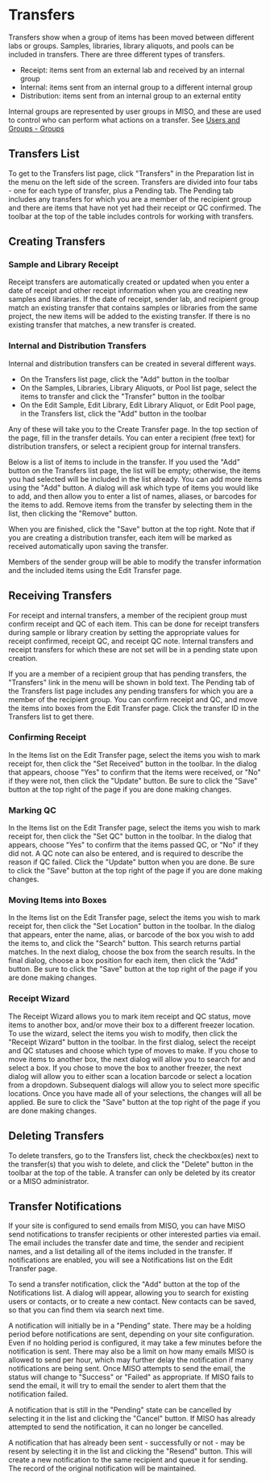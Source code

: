 # Transfers

Transfers show when a group of items has been moved between different labs or groups. Samples, libraries, library
aliquots, and pools can be included in transfers. There are three different types of transfers.

* Receipt: items sent from an external lab and received by an internal group
* Internal: items sent from an internal group to a different internal group
* Distribution: items sent from an internal group to an external entity

Internal groups are represented by user groups in MISO, and these are used to control who can perform what actions on a
transfer. See [Users and Groups - Groups](../users_and_groups/#groups)



## Transfers List

To get to the Transfers list page, click "Transfers" in the Preparation list in the menu on the left side of the
screen. Transfers are divided into four tabs - one for each type of transfer, plus a Pending tab. The Pending tab
includes any transfers for which you are a member of the recipient group and there are items that have not yet had
their receipt or QC confirmed. The toolbar at the top of the table includes controls for working with transfers.



## Creating Transfers

### Sample and Library Receipt

Receipt transfers are automatically created or updated when you enter a date of receipt and other receipt information
when you are creating new samples and libraries. If the date of receipt, sender lab, and recipient group match an
existing transfer that contains samples or libraries from the same project, the new items will be added to the existing
transfer. If there is no existing transfer that matches, a new transfer is created.



### Internal and Distribution Transfers

Internal and distribution transfers can be created in several different ways.

* On the Transfers list page, click the "Add" button in the toolbar
* On the Samples, Libraries, Library Aliquots, or Pool list page, select the items to transfer and click the "Transfer"
  button in the toolbar
* On the Edit Sample, Edit Library, Edit Library Aliquot, or Edit Pool page, in the Transfers list, click the "Add"
  button in the toolbar

Any of these will take you to the Create Transfer page. In the top section of the page, fill in the transfer details.
You can enter a recipient (free text) for distribution transfers, or select a recipient group for internal transfers.

Below is a list of items to include in the transfer. If you used the "Add" button on the Transfers list page, the list
will be empty; otherwise, the items you had selected will be included in the list already. You can add more items using
the "Add" button. A dialog will ask which type of items you would like to add, and then allow you to enter a list of
names, aliases, or barcodes for the items to add. Remove items from the transfer by selecting them in the list, then
clicking the "Remove" button.

When you are finished, click the "Save" button at the top right. Note that if you are creating a distribution transfer,
each item will be marked as received automatically upon saving the transfer.

Members of the sender group will be able to modify the transfer information and the included items using the Edit
Transfer page.



## Receiving Transfers

For receipt and internal transfers, a member of the recipient group must confirm receipt and QC of each item. This can
be done for receipt transfers during sample or library creation by setting the appropriate values for receipt
confirmed, receipt QC, and receipt QC note. Internal transfers and receipt transfers for which these are not set will
be in a pending state upon creation.

If you are a member of a recipient group that has pending transfers, the "Transfers" link in the menu will be shown in
bold text. The Pending tab of the Transfers list page includes any pending transfers for which you are a member of the
recipient group. You can confirm receipt and QC, and move the items into boxes from the Edit Transfer page. Click the
transfer ID in the Transfers list to get there.



### Confirming Receipt

In the Items list on the Edit Transfer page, select the items you wish to mark receipt for, then click the "Set
Received" button in the toolbar. In the dialog that appears, choose "Yes" to confirm that the items were received, or
"No" if they were not, then click the "Update" button. Be sure to click the "Save" button at the top right of the page
if you are done making changes.



### Marking QC

In the Items list on the Edit Transfer page, select the items you wish to mark receipt for, then click the "Set QC"
button in the toolbar. In the dialog that appears, choose "Yes" to confirm that the items passed QC, or "No" if they
did not. A QC note can also be entered, and is required to describe the reason if QC failed. Click the "Update" button
when you are done. Be sure to click the "Save" button at the top right of the page if you are done making changes.



### Moving Items into Boxes

In the Items list on the Edit Transfer page, select the items you wish to mark receipt for, then click the "Set
Location" button in the toolbar. In the dialog that appears, enter the name, alias, or barcode of the box you wish to
add the items to, and click the "Search" button. This search returns partial matches. In the next dialog, choose the
box from the search results. In the final dialog, choose a box position for each item, then click the "Add" button. Be
sure to click the "Save" button at the top right of the page if you are done making changes.



### Receipt Wizard

The Receipt Wizard allows you to mark item receipt and QC status, move items to another box, and/or move their box to
a different freezer location. To use the wizard, select the items you wish to modify, then click the "Receipt Wizard"
button in the toolbar. In the first dialog, select the receipt and QC statuses and choose which type of moves to make.
If you chose to move items to another box, the next dialog will allow you to search for and select a box. If you chose
to move the box to another freezer, the next dialog will allow you to either scan a location barcode or select a
location from a dropdown. Subsequent dialogs will allow you to select more specific locations. Once you have made all
of your selections, the changes will all be applied. Be sure to click the "Save" button at the top right of the page
if you are done making changes.



## Deleting Transfers

To delete transfers, go to the Transfers list, check the checkbox(es) next to the transfer(s) that you wish to delete,
and click the "Delete" button in the toolbar at the top of the table. A transfer can only be deleted by its creator or
a MISO administrator.



## Transfer Notifications

If your site is configured to send emails from MISO, you can have MISO send notifications to transfer recipients or
other interested parties via email. The email includes the transfer date and time, the sender and recipient names, and
a list detailing all of the items included in the transfer. If notifications are enabled, you will see a Notifications
list on the Edit Transfer page.

To send a transfer notification, click the "Add" button at the top of the Notifications list. A dialog will appear,
allowing you to search for existing users or contacts, or to create a new contact. New contacts can be saved, so that
you can find them via search next time.

A notification will initially be in a "Pending" state. There may be a holding period before notifications are sent,
depending on your site configuration. Even if no holding period is configured, it may take a few minutes before the
notification is sent. There may also be a limit on how many emails MISO is allowed to send per hour, which may further
delay the notification if many notifications are being sent. Once MISO attempts to send the email, the status will
change to "Success" or "Failed" as appropriate. If MISO fails to send the email, it will try to email the sender to
alert them that the notification failed.

A notification that is still in the "Pending" state can be cancelled by selecting it in the list and clicking the
"Cancel" button. If MISO has already attempted to send the notification, it can no longer be cancelled.

A notification that has already been sent - successfully or not - may be resent by selecting it in the list and clicking
the "Resend" button. This will create a new notification to the same recipient and queue it for sending. The record of
the original notification will be maintained.
